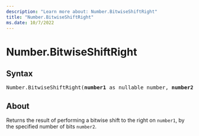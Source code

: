 ```yaml
---
description: "Learn more about: Number.BitwiseShiftRight"
title: "Number.BitwiseShiftRight"
ms.date: 10/7/2022
---
```

# Number.BitwiseShiftRight

## Syntax

<pre>
Number.BitwiseShiftRight(<b>number1</b> as nullable number, <b>number2</b> as nullable number) as nullable number
</pre>

## About

Returns the result of performing a bitwise shift to the right on `number1`, by the specified number of bits `number2`.
